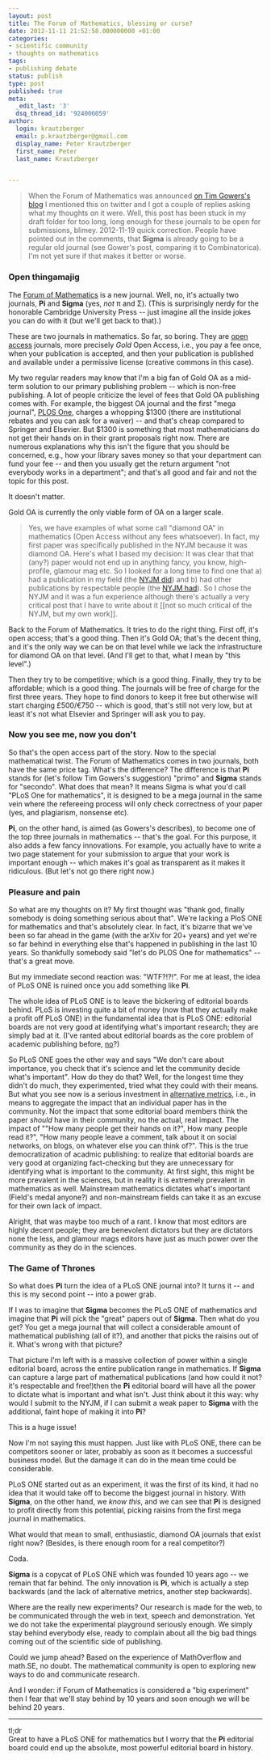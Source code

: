 ```yaml
---
layout: post
title: The Forum of Mathematics, blessing or curse?
date: 2012-11-11 21:52:58.000000000 +01:00
categories:
- scientific community
- thoughts on mathematics
tags:
- publishing debate
status: publish
type: post
published: true
meta:
  _edit_last: '3'
  dsq_thread_id: '924006059'
author:
  login: krautzberger
  email: p.krautzberger@gmail.com
  display_name: Peter Krautzberger
  first_name: Peter
  last_name: Krautzberger


---
```


> When the Forum of Mathematics was announced [on Tim Gowers's blog](https://gowers.wordpress.com/2012/07/02/a-new-open-access-venture-from-cambridge-university-press/) I mentioned this on twitter and I got a couple of replies asking what my thoughts on it were. Well, this post has been stuck in my draft folder for too long, long enough for these journals to be open for submissions, blimey.
> 2012-11-19 quick correction. People have pointed out in the comments, that **Sigma** is already going to be a regular old journal (see Gower's post, comparing it to Combinatorica). I'm not yet sure if that makes it better or worse.

### Open thingamajig

The [Forum of Mathematics](https://en.wikipedia.org/wiki/Forum_of_Mathematics) is a new journal. Well, no, it's actually two journals, **Pi** and **Sigma** (yes, _not_ π and Σ). (This is surprisingly nerdy for the honorable Cambridge University Press -- just imagine all the inside jokes you can do with it (but we'll get back to that).)

These are two journals in mathematics. So far, so boring. They are [open access](https://en.wikipedia.org/wiki/Open_access_journal) journals, more precisely _Gold_ Open Access, i.e., you pay a fee once, when your publication is accepted, and then your publication is published and available under a permissive license (creative commons in this case).

My two regular readers may know that I'm a big fan of Gold OA as a mid-term solution to our primary publishing problem -- which is non-free publishing. A lot of people criticize the level of fees that Gold OA publishing comes with. For example, the biggest OA journal and the first "mega journal", [PLOS One](https://en.wikipedia.org/wiki/Plos_one), charges a whopping \$1300 (there are institutional rebates and you can ask for a waiver) -- and that's cheap compared to Springer and Elsevier. But \$1300 is something that most mathematicians do not get their hands on in their grant proposals right now. There are numerous explanations why this isn't the figure that you should be concerned, e.g., how your library saves money so that your department can fund your fee -- and then you usually get the return argument "not everybody works in a department"; and that's all good and fair and not the topic for this post.

It doesn't matter.

Gold OA is currently the only viable form of OA on a larger scale.

> Yes, we have examples of what some call "diamond OA" in mathematics (Open Access without any fees whatsoever). In fact, my first paper was specifically published in the NYJM because it was diamond OA. Here's what I based my decision: It was clear that that (any?) paper would not end up in anything fancy, you know, high-profile, glamour mag etc. So I looked for a long time to find one that a) had a publication in my field (the [NYJM did](http://nyjm.albany.edu/j/2009/15-21.html)) and b) had other publications by respectable people (the [NYJM had](http://nyjm.albany.edu/j/2009/15-14.html)). So I chose the NYJM and it was a fun experience although there's actually a very critical post that I have to write about it [[not so much critical of the NYJM, but my own work]].

Back to the Forum of Mathematics. It tries to do the right thing. First off, it's open access; that's a good thing. Then it's Gold OA; that's the decent thing, and it's the only way we can be on that level while we lack the infrastructure for diamond OA on that level. (And I'll get to that, what I mean by "this level".)

Then they try to be competitive; which is a good thing. Finally, they try to be affordable; which is a good thing. The journals will be free of charge for the first three years. They hope to find donors to keep it free but otherwise will start charging £500/€750 -- which is good, that's still not very low, but at least it's not what Elsevier and Springer will ask you to pay.

### Now you see me, now you don't

So that's the open access part of the story. Now to the special mathematical twist. The Forum of Mathematics comes in two journals, both have the same price tag. What's the difference? The difference is that **Pi** stands for (let's follow Tim Gowers's suggestion) "primo" and **Sigma** stands for "secondo". What does that mean? It means Sigma is what you'd call "PLoS One for mathematics", it is designed to be a mega journal in the same vein where the refereeing process will only check correctness of your paper (yes, and plagiarism, nonsense etc).

**Pi**, on the other hand, is aimed (as Gowers's describes), to become one of the top three journals in mathematics -- that's the goal. For this purpose, it also adds a few fancy innovations. For example, you actually have to write a two page statement for your submission to argue that your work is important enough -- which makes it's goal as transparent as it makes it ridiculous. (But let's not go there right now.)

### Pleasure and pain

So what are my thoughts on it? My first thought was "thank god, finally somebody is doing something serious about that". We're lacking a PloS ONE for mathematics and that's absolutely clear. In fact, it's bizarre that we've been so far ahead in the game (with the arXiv for 20+ years) and yet we're so far behind in everything else that's happened in publishing in the last 10 years. So thankfully somebody said "let's do PLOS One for mathematics" -- that's a great move.

But my immediate second reaction was: "WTF?!?!". For me at least, the idea of PLoS ONE is ruined once you add something like **Pi**.

The whole idea of PLoS ONE is to leave the bickering of editorial boards behind. PLoS is investing quite a bit of money (now that they actually make a profit off PLoS ONE) in the fundamental idea that is PLoS ONE: editorial boards are not very good at identifying what's important research; they are simply bad at it. (I've ranted about editorial boards as the core problem of academic publishing before, [no](http://boolesrings.org/krautzberger/2012/06/27/11-dreams-for-the-publishing-debate-11-a-democratization-of-the-communities/)?)

So PLoS ONE goes the other way and says "We don't care about importance, you check that it's science and let the community decide what's important". How do they do that? Well, for the longest time they didn't do much, they experimented, tried what they could with their means. But what you see now is a serious investment in [alternative metrics](http://altmetrics.org), i.e., in means to aggregate the impact that an individual paper has in the community. Not the impact that some editorial board members think the paper _should_ have in their community, no the actual, real impact. The impact of ""How many people get their hands on it?", How many people read it?", "How many people leave a comment, talk about it on social networks, on blogs, on whatever else you can think of?". This is the true democratization of acadmic publishing: to realize that editorial boards are very good at organizing fact-checking but they are unnecessary for identifying what is important to the community. At first sight, this might be more prevalent in the sciences, but in reality it is extremely prevalent in mathematics as well. Mainstream mathematics dictates what's important (Field's medal anyone?) and non-mainstream fields can take it as an excuse for their own lack of impact.

Alright, that was maybe too much of a rant. I know that most editors are highly decent people; they are benevolent dictators but they are dictators none the less, and glamour mags editors have just as much power over the community as they do in the sciences.

### The Game of Thrones

So what does **Pi** turn the idea of a PLoS ONE journal into? It turns it -- and this is my second point -- into a power grab.

If I was to imagine that **Sigma** becomes the PLoS ONE of mathematics and imagine that **Pi** will pick the "great" papers out of **Sigma**. Then what do you get? You get a mega journal that will collect a considerable amount of mathematical publishing (all of it?), and another that picks the raisins out of it. What's wrong with that picture?

That picture I'm left with is a massive collection of power within a single editorial board, across the entire publication range in mathematics. If **Sigma** can capture a large part of mathematical publications (and how could it not? it's respectable and free!)then the **Pi** editorial board will have all the power to dictate what is important and what isn't. Just think about it this way: why would I submit to the NYJM, if I can submit a weak paper to **Sigma** with the additional, faint hope of making it into **Pi**?

This is a huge issue!

Now I'm not saying this must happen. Just like with PLoS ONE, there can be competitors sooner or later, probably as soon as it becomes a successful business model. But the damage it can do in the mean time could be considerable.

PLoS ONE started out as an experiment, it was the first of its kind, it had no idea that it would take off to become the biggest journal in history. With **Sigma**, on the other hand, we _know this_, and we can see that **Pi** is designed to profit directly from this potential, picking raisins from the first mega journal in mathematics.

What would that mean to small, enthusiastic, diamond OA journals that exist right now? (Besides, is there enough room for a real competitor?)

Coda.

**Sigma** is a copycat of PLoS ONE which was founded 10 years ago -- we remain that far behind. The only innovation is **Pi**, which is actually a step backwards (and the lack of alternative metrics, another step backwards).

Where are the really new experiments? Our research is made for the web, to be communicated through the web in text, speech and demonstration. Yet we do not take the experimental playground seriously enough. We simply stay behind everybody else, ready to complain about all the big bad things coming out of the scientific side of publishing.

Could we jump ahead? Based on the experience of MathOverflow and math.SE, no doubt. The mathematical community is open to exploring new ways to do and communicate research.

And I wonder: if Forum of Mathematics is considered a "big experiment" then I fear that we'll stay behind by 10 years and soon enough we will be behind 20 years.

* * *

tl;dr  
 Great to have a PLoS ONE for mathematics but I worry that the **Pi** editorial board could end up the absolute, most powerful editorial board in history.